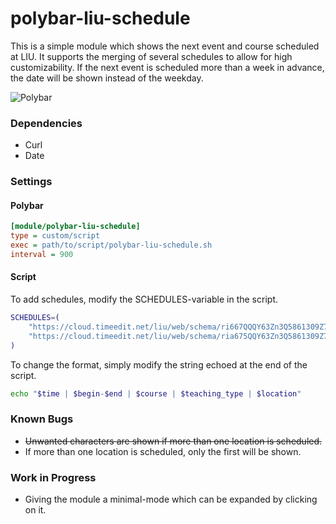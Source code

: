 # polybar-liu-schedule
This is a simple module which shows the next event and course scheduled at LIU. It supports the merging of several schedules to allow for high customizability.
If the next event is scheduled more than a week in advance, the date will be shown instead of the weekday. 

![Polybar](https://i.imgur.com/wuFgfuD.png)

### Dependencies
- Curl
- Date

### Settings
#### Polybar
```ini 
[module/polybar-liu-schedule]
type = custom/script
exec = path/to/script/polybar-liu-schedule.sh
interval = 900
```

#### Script
To add schedules, modify the SCHEDULES-variable in the script.
```bash
SCHEDULES=(
    "https://cloud.timeedit.net/liu/web/schema/ri667QQQY63Zn3Q5861309Z7y6Z06.ics"
    "https://cloud.timeedit.net/liu/web/schema/ria675QQY63Zn3Q5861309Z7y6Z06.ics"
)
```
To change the format, simply modify the string echoed at the end of the script.

```bash
echo "$time | $begin-$end | $course | $teaching_type | $location"
```

### Known Bugs
- ~~Unwanted characters are shown if more than one location is scheduled.~~
- If more than one location is scheduled, only the first will be shown.

### Work in Progress
- Giving the module a minimal-mode which can be expanded by clicking on it.
